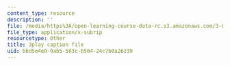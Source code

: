 ```yaml
---
content_type: resource
description: ''
file: /media/https%3A/open-learning-course-data-rc.s3.amazonaws.com/3-054-cellular-solids-structure-properties-and-applications-spring-2015/bbd5e4e00ab5503cb50424c7b0a26239_v73uMp1fPjM.vtt
file_type: application/x-subrip
resourcetype: Other
title: 3play caption file
uid: bbd5e4e0-0ab5-503c-b504-24c7b0a26239
---
```

